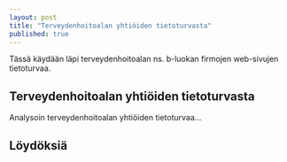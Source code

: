 ```yaml
---
layout: post
title: "Terveydenhoitoalan yhtiöiden tietoturvasta"
published: true
---
```


Tässä käydään läpi terveydenhoitoalan ns. b-luokan firmojen web-sivujen tietoturvaa.
<!--more-->

## Terveydenhoitoalan yhtiöiden tietoturvasta

Analysoin terveydenhoitoalan yhtiöiden tietoturvaa...

## Löydöksiä
